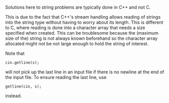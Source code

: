Solutions here to string problems are typically done in C++ and not C.

This is due to the fact that C++'s stream handling allows reading of strings into the string type without having to worry about its length.  This is different to C, where reading is done into a character array that needs a size specified when created.  This can be troublesome because the (maximum size of the) string is not always known beforehand so the character array allocated might not be not large enough to hold the string of interest.

Note that

```
cin.getline(s);
```

will not pick up the last line in an input file if there is no newline at the end of the input file.  To ensure reading the last line, use

```
getline(cin, s);
```

instead.
